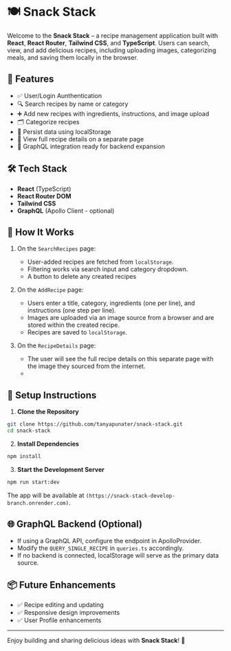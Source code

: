 # 🍽️ Snack Stack

Welcome to the **Snack Stack** – a recipe management application built with **React**, **React Router**, **Tailwind CSS**, and **TypeScript**. Users can search, view, and add delicious recipes, including uploading images, categorizing meals, and saving them locally in the browser.

## 🚀 Features

- ✅ User/Login Aunthentication
- 🔍 Search recipes by name or category  
- ➕ Add new recipes with ingredients, instructions, and image upload 
- 🗂️ Categorize recipes  
- 💾 Persist data using localStorage  
- 📄 View full recipe details on a separate page  
- 🧠 GraphQL integration ready for backend expansion  


## 🛠️ Tech Stack

- **React** (TypeScript)  
- **React Router DOM**  
- **Tailwind CSS**  
- **GraphQL** (Apollo Client - optional) 

## 🧪 How It Works

1. On the `SearchRecipes` page:   
   - User-added recipes are fetched from `localStorage`.  
   - Filtering works via search input and category dropdown.
   - A button to delete any created recipes  

2. On the `AddRecipe` page:  
   - Users enter a title, category, ingredients (one per line), and instructions (one step per line).  
   - Images are uploaded via an image source from a browser and are stored within the created recipe.  
   - Recipes are saved to `localStorage`.  

3. On the `RecipeDetails` page:  
   - The user will see the full recipe details on this separate page with the image they sourced from the internet.
   -  

## 🧩 Setup Instructions

1. **Clone the Repository**

```bash
git clone https://github.com/tanyapunater/snack-stack.git
cd snack-stack
```

2. **Install Dependencies**

```bash
npm install
```

3. **Start the Development Server**

```bash
npm run start:dev
```

The app will be available at `(https://snack-stack-develop-branch.onrender.com)`.

## 🌐 GraphQL Backend (Optional)

- If using a GraphQL API, configure the endpoint in ApolloProvider.  
- Modify the `QUERY_SINGLE_RECIPE` in `queries.ts` accordingly.  
- If no backend is connected, localStorage will serve as the primary data source.  


## 📦 Future Enhancements

- ✅ Recipe editing and updating    
- ✅ Responsive design improvements
- ✅ User Profile enhancements    

---

Enjoy building and sharing delicious ideas with **Snack Stack**! 🍳


